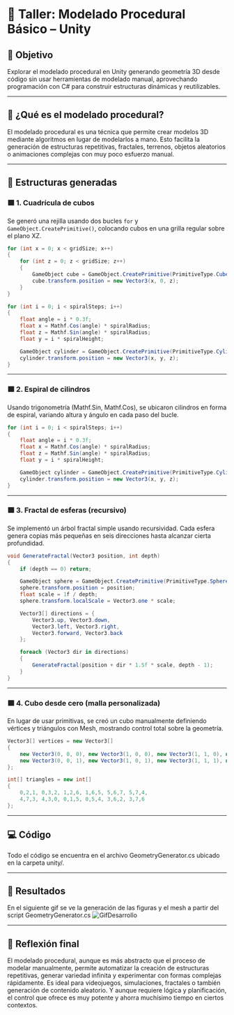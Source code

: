 # 🧪 Taller: Modelado Procedural Básico – Unity

## 🎯 Objetivo
Explorar el modelado procedural en Unity generando geometría 3D desde código sin usar herramientas de modelado manual, aprovechando programación con C# para construir estructuras dinámicas y reutilizables.

---

## 🔹 ¿Qué es el modelado procedural?
El modelado procedural es una técnica que permite crear modelos 3D mediante algoritmos en lugar de modelarlos a mano. Esto facilita la generación de estructuras repetitivas, fractales, terrenos, objetos aleatorios o animaciones complejas con muy poco esfuerzo manual.

---

## 🧱 Estructuras generadas

### 🟩 1. Cuadrícula de cubos
Se generó una rejilla usando dos bucles `for` y `GameObject.CreatePrimitive()`, colocando cubos en una grilla regular sobre el plano XZ.

```csharp
for (int x = 0; x < gridSize; x++)
{
    for (int z = 0; z < gridSize; z++)
    {
        GameObject cube = GameObject.CreatePrimitive(PrimitiveType.Cube);
        cube.transform.position = new Vector3(x, 0, z);
    }
}

for (int i = 0; i < spiralSteps; i++)
{
    float angle = i * 0.3f;
    float x = Mathf.Cos(angle) * spiralRadius;
    float z = Mathf.Sin(angle) * spiralRadius;
    float y = i * spiralHeight;

    GameObject cylinder = GameObject.CreatePrimitive(PrimitiveType.Cylinder);
    cylinder.transform.position = new Vector3(x, y, z);
}
```
---

### 🟩 2. Espiral de cilindros
Usando trigonometría (Mathf.Sin, Mathf.Cos), se ubicaron cilindros en forma de espiral, variando altura y ángulo en cada paso del bucle.

```csharp
for (int i = 0; i < spiralSteps; i++)
{
    float angle = i * 0.3f;
    float x = Mathf.Cos(angle) * spiralRadius;
    float z = Mathf.Sin(angle) * spiralRadius;
    float y = i * spiralHeight;

    GameObject cylinder = GameObject.CreatePrimitive(PrimitiveType.Cylinder);
    cylinder.transform.position = new Vector3(x, y, z);
}
```
---

### 🟩 3. Fractal de esferas (recursivo)
Se implementó un árbol fractal simple usando recursividad. Cada esfera genera copias más pequeñas en seis direcciones hasta alcanzar cierta profundidad.

```csharp
void GenerateFractal(Vector3 position, int depth)
{
    if (depth == 0) return;

    GameObject sphere = GameObject.CreatePrimitive(PrimitiveType.Sphere);
    sphere.transform.position = position;
    float scale = 1f / depth;
    sphere.transform.localScale = Vector3.one * scale;

    Vector3[] directions = {
        Vector3.up, Vector3.down,
        Vector3.left, Vector3.right,
        Vector3.forward, Vector3.back
    };

    foreach (Vector3 dir in directions)
    {
        GenerateFractal(position + dir * 1.5f * scale, depth - 1);
    }
}
```
---

### 🟩 4. Cubo desde cero (malla personalizada)
En lugar de usar primitivas, se creó un cubo manualmente definiendo vértices y triángulos con Mesh, mostrando control total sobre la geometría.

```csharp
Vector3[] vertices = new Vector3[]
{
    new Vector3(0, 0, 0), new Vector3(1, 0, 0), new Vector3(1, 1, 0), new Vector3(0, 1, 0),
    new Vector3(0, 0, 1), new Vector3(1, 0, 1), new Vector3(1, 1, 1), new Vector3(0, 1, 1)
};

int[] triangles = new int[]
{
    0,2,1, 0,3,2, 1,2,6, 1,6,5, 5,6,7, 5,7,4,
    4,7,3, 4,3,0, 0,1,5, 0,5,4, 3,6,2, 3,7,6
};
```
---

## 💻 Código

Todo el código se encuentra en el archivo GeometryGenerator.cs ubicado en la carpeta unity/.

---

## 🔑 Resultados

En el siguiente gif se ve la generación de las figuras y el mesh a partir del script GeometryGenerator.cs
![GifDesarrollo](Animation.gif)

---

## 🧩 Reflexión final

El modelado procedural, aunque es más abstracto que el proceso de modelar manualmente, permite automatizar la creación de estructuras repetitivas, generar variedad infinita y experimentar con formas complejas rápidamente. Es ideal para videojuegos, simulaciones, fractales o también generación de contenido aleatorio. Y aunque requiere lógica y planificación, el control que ofrece es muy potente y ahorra muchísimo tiempo en ciertos contextos.